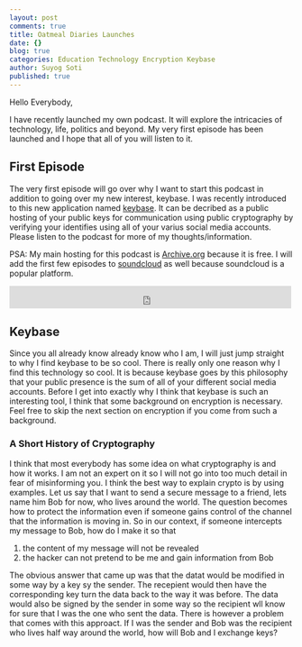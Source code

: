 ```yaml
---
layout: post
comments: true
title: Oatmeal Diaries Launches
date: {}
blog: true
categories: Education Technology Encryption Keybase
author: Suyog Soti
published: true
---
```


Hello Everybody,

I have recently launched my own podcast. It will explore the intricacies of technology, life, politics and beyond. My very first episode has been launched and I hope that all of you will listen to it.

<!--excerpt-->

## First Episode

The very first episode will go over why I want to start this podcast in addition to going over my new interest, keybase. I was recently introduced to this new application named [keybase](https://keybase.io). It can be decribed as a public hosting of your public keys for communication using public cryptography by verifying your identifies using all of your varius social media accounts. Please listen to the podcast for more of my thoughts/information.

PSA: My main hosting for this podcast is [Archive.org](https://archive.org/details/@suyogsoti) because it is free. I will add the first few episodes to [soundcloud](https://soundcloud.com/suyog-soti) as well because soundcloud is a popular platform.

<iframe src="https://archive.org/embed/OatmealDiariesEpisodeOne" width="500" height="40" frameborder="0" webkitallowfullscreen="true" mozallowfullscreen="true" allowfullscreen></iframe>

## Keybase

Since you all already know already know who I am, I will just jump straight to why I find keybase to be so cool. There is really only one reason why I find this technology so cool. It is because keybase goes by this philosophy that your public presence is the sum of all of your different social media accounts. Before I get into exactly why I think that keybase is such an interesting tool, I think that some background on encryption is necessary. Feel free to skip the next section on encryption if you come from such a background.

### A Short History of Cryptography

I think that most everybody has some idea on what cryptography is and how it works. I am not an expert on it so I will not go into too much detail in fear of misinforming you. I think the best way to explain crypto is by using examples. Let us say that I want to send a secure message to a friend, lets name him Bob for now, who lives around the world. The question becomes how to protect the information even if someone gains control of the channel that the information is moving in. So in our context, if someone intercepts my message to Bob, how do I make it so that

1. the content of my message will not be revealed
2. the hacker can not pretend to be me and gain information from Bob

The obvious answer that came up was that the datat would be modified in some way by a key sy the sender. The recepient would then have the corresponding key turn the data back to the way it was before. The data would also be signed by the sender in some way so the recipient wll know for sure that I was the one who sent the data. There is however a problem that comes with this approact. If I was the sender and Bob was the recipient who lives half way around the world, how will Bob and I exchange keys?
